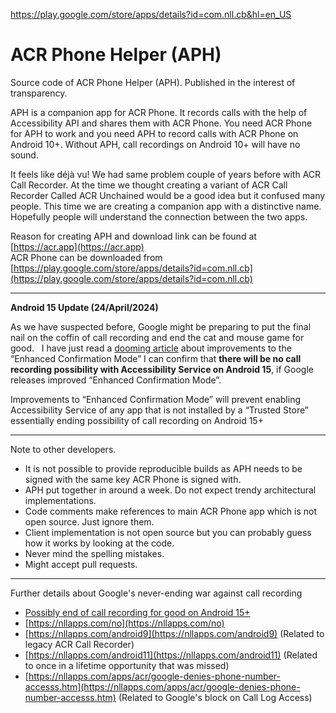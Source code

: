 https://play.google.com/store/apps/details?id=com.nll.cb&hl=en_US


# ACR Phone Helper  (APH)
Source code of ACR Phone Helper (APH). Published in the interest of transparency.

APH is a companion app for ACR Phone. It records calls with the help of Accessibility API and shares them with ACR Phone.
You need ACR Phone for APH to work and you need APH to record calls with ACR Phone on Android 10+. Without APH, call recordings on Android 10+ will have no sound.

It feels like déjà vu! We had same problem couple of years before with ACR Call Recorder. At the time we thought creating a variant of ACR Call Recorder Called ACR Unchained would be a good idea but it confused many people. This time we are creating a companion app with a distinctive name. Hopefully people will understand the connection between the two apps.

Reason for creating APH and download link can be found at [https://acr.app](https://acr.app)   
ACR Phone can be downloaded from [https://play.google.com/store/apps/details?id=com.nll.cb](https://play.google.com/store/apps/details?id=com.nll.cb)

---

**Android 15 Update (24/April/2024)**
&nbsp;

As we have suspected before, Google might be preparing to put the final nail on the coffin of call recording and end the cat and mouse game for good.
&nbsp;
I have just read a [dooming article](https://www.androidauthority.com/android-15-enhanced-confirmation-mode-3436697/) about improvements to the “Enhanced Confirmation Mode”
I can confirm that **there will be no call recording possibility with Accessibility Service on Android 15**, if Google releases improved “Enhanced Confirmation Mode”.
&nbsp;

Improvements to “Enhanced Confirmation Mode” will prevent enabling Accessibility Service of any app that is not installed by a “Trusted Store” essentially ending possibility of call recording on Android 15+

---

Note to other developers.
- It is not possible to provide reproducible builds as APH needs to be signed with the same key ACR Phone is signed with.
- APH put together in around a week. Do not expect trendy architectural implementations.
- Code comments make references to main ACR Phone app which is not open source. Just ignore them.
- Client implementation is not open source but you can probably guess how it works by looking at the code.
- Never mind the spelling mistakes.
- Might accept pull requests.
---
Further details about Google's never-ending war against call recording
- [Possibly end of call recording for good on Android 15+](https://www.androidauthority.com/android-15-enhanced-confirmation-mode-3436697/)
- [https://nllapps.com/no](https://nllapps.com/no)
- [https://nllapps.com/android9](https://nllapps.com/android9) (Related to legacy ACR Call Recorder)
- [https://nllapps.com/android11](https://nllapps.com/android11) (Related to once in a lifetime opportunity that was missed)
- [https://nllapps.com/apps/acr/google-denies-phone-number-accesss.htm](https://nllapps.com/apps/acr/google-denies-phone-number-accesss.htm) (Related to Google's block on Call Log Access)
